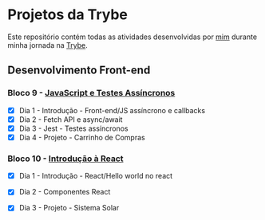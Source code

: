 # Projetos da Trybe

Este repositório contém todas as atividades desenvolvidas por [mim](https://www.linkedin.com/in/victor-figueiredo-mendes-2251b5206/) durante minha jornada na [Trybe](https://www.betrybe.com/).

## Desenvolvimento Front-end
### Bloco 9 - [JavaScript e Testes Assíncronos](https://github.com/ImVictorM/Exercicios-Trybe/tree/main/Modulo%202%20-%20Desenvolvimento%20Front-end/Bloco%209%20-%20JavaScript%20e%20Testes%20Assincronos)
- [x] Dia 1 - Introdução - Front-end/JS assíncrono e callbacks
- [x] Dia 2 - Fetch API e async/await
- [x] Dia 3 - Jest - Testes assíncronos
- [x] Dia 4 - Projeto - Carrinho de Compras
### Bloco 10 - [Introdução à React](https://github.com/ImVictorM/Exercicios-Trybe/tree/main/Modulo%202%20-%20Desenvolvimento%20Front-end/Bloco%2010%20-%20Introducao%20a%20React)
- [x] Dia 1 - Introdução - React/Hello world no react
- [x] Dia 2 - Componentes React
- [x] Dia 3 - Projeto - Sistema Solar




